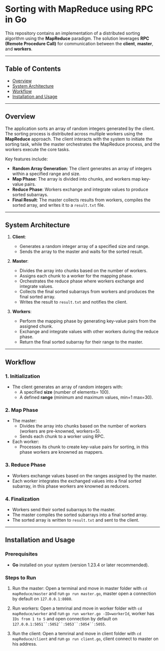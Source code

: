# Sorting with MapReduce using RPC in Go

This repository contains an implementation of a distributed sorting algorithm using the **MapReduce** paradigm. The solution leverages **RPC (Remote Procedure Call)** for communication between the **client**, **master**, and **workers**.

---

## Table of Contents
- [Overview](#overview)
- [System Architecture](#system-architecture)
- [Workflow](#workflow)
- [Installation and Usage](#installation-and-usage)

---

## Overview

The application sorts an array of random integers generated by the client. The sorting process is distributed across multiple workers using the **MapReduce** approach. The client interacts with the system to initiate the sorting task, while the master orchestrates the MapReduce process, and the workers execute the core tasks.

Key features include:
- **Random Array Generation**: The client generates an array of integers within a specified range and size.
- **Map Phase**: The array is divided into chunks, and workers map key-value pairs.
- **Reduce Phase**: Workers exchange and integrate values to produce sorted subarrays.
- **Final Result**: The master collects results from workers, compiles the sorted array, and writes it to a `result.txt` file.

---

## System Architecture

1. **Client**:
   - Generates a random integer array of a specified size and range.
   - Sends the array to the master and waits for the sorted result.
   
2. **Master**:
   - Divides the array into chunks based on the number of workers.
   - Assigns each chunk to a worker for the mapping phase.
   - Orchestrates the reduce phase where workers exchange and integrate values.
   - Collects the final sorted subarrays from workers and produces the final sorted array.
   - Writes the result to `result.txt` and notifies the client.

4. **Workers**:
   - Perform the mapping phase by generating key-value pairs from the assigned chunk.
   - Exchange and integrate values with other workers during the reduce phase.
   - Return the final sorted subarray for their range to the master.

---

## Workflow

### 1. Initialization
- The client generates an array of random integers with:
  - A specified **size** (number of elements= 100).
  - A defined **range** (minimum and maximum values, min=1 max=30).

### 2. Map Phase
- The master:
  - Divides the array into chunks based on the number of workers (workers are pre-knowned, workers=5).
  - Sends each chunk to a worker using RPC.
- Each worker:
  - Processes its chunk to create key-value pairs for sorting, in this phase workers are knowned as mappers.

### 3. Reduce Phase
- Workers exchange values based on the ranges assigned by the master.
- Each worker integrates the exchanged values into a final sorted subarray, in this phase workers are knowned as reducers.

### 4. Finalization
- Workers send their sorted subarrays to the master.
- The master compiles the sorted subarrays into a final sorted array.
- The sorted array is written to `result.txt` and sent to the client.

---

## Installation and Usage

### Prerequisites
- **Go** installed on your system (version 1.23.4 or later recommended).

### Steps to Run
1. Run the master:
      Open a terminal and move in master folder with `cd mapReduce/master` and run `go run master.go`, master open a connection by default on `127.0.0.1:8080`.
   
2. Run workers:
      Open a temrinal and move in worker folder with `cd mapReduce/worker` and run `go run worker.go -ID=workerId`, worker has `IDs from 1 to 5` and open connection by default on `127.0.0.1:5051``:5052``:5053``:5054``:5055`.

3. Run the client:
      Open a temrinal and move in client folder with `cd mapReduce/client` and run `go run client.go`, client connect to master on his address.




